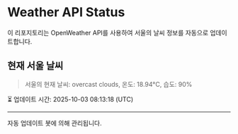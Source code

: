 
# Weather API Status

이 리포지토리는 OpenWeather API를 사용하여 서울의 날씨 정보를 자동으로 업데이트합니다.

## 현재 서울 날씨
> 서울의 현재 날씨: overcast clouds, 온도: 18.94°C, 습도: 90%

⏳ 업데이트 시간: 2025-10-03 08:13:18 (UTC)

---
자동 업데이트 봇에 의해 관리됩니다.
